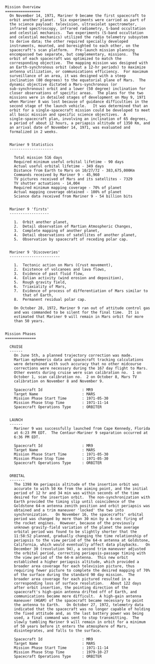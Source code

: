 
 
 
    Mission Overview
    ================
      On November 14, 1971, Mariner 9 became the first spacecraft to
      orbit another planet.  Six experiments were carried as part of
      the science payload: television, ultraviolet spectrometer,
      infrared spectroscopy, infrared radiometry, S-band occultation
      and celestial mechanics.  Two experiments (S-band occultation
      and celestial mechanics) utilized the radio telemetry subsystem
      to derive data; the other required specially developed
      instruments, mounted, and boresighted to each other, on the
      spacecraft's scan platform.   Pre-launch mission planning
      encompassed two separate, but complementary, missions.  The
      orbit of each spacecraft was optimized to match the
      corresponding objective.  The mapping mission was designed with
      an Earth-synchronous orbit (about a 12-hr periods) to maximize
      antenna utilization, or communications efficiency.  For maximum
      surveillance of an area, it was designed with a steep
      inclination (80 degrees) to the equatorial plane of Mars.  The
      dynamic objective dictated a Mars-synchronous (or
      sub-synchronous) orbit and a lower (50 degree) inclination for
      closer observations of specific areas.  The plans for the two
      missions were in detailed stages of development on May 9, 1971
      when Mariner 8 was lost because of guidance difficulties in the
      second stage of the launch vehicle.   It was determined that an
      orbit for a single-spacecraft mission could be developed to meet
      all basic mission and specific science objectives.  A
      single-spacecraft plan, involving an inclination of 65 degrees,
      a period of about 12 hours, a periapsis altitude of 1350 Km, and
      an arrival date of November 14, 1971, was evaluated and
      formalized in 2 weeks.
 
 
      Mariner 9 Statistics
      --------------------
 
        Total mission 516 days
        Required minimum useful orbital lifetime - 90 days
        Actual useful orbital lifetime - 349 days
        Distance from Earth to Mars on 10/27/72 - 383,675,000Km
        Commands received by Mariner 9 - 45,960
        TV pictures received of Mars and its satellites - 7329
        TV shutter actuations - 14,004
        Required minimum mapping coverage - 70% of planet
        Actual mapping coverage obtained - 100% of planet
        Science data received from Mariner 9 - 54 billion bits
 
 
      Mariner 9 'firsts'
      ------------------
 
        1.  Orbit another planet,
        2.  Detail observation of Martian Atmospheric Changes,
        3.  Complete mapping of another planet,
        4.  Detail observations of satellites of another planet,
        5.  Observation by spacecraft of receding polar cap.
 
 
      Mariner 9 'Discoveries'
      -----------------------
 
        1.  Tectonic action on Mars (Crust movement),
        2.  Existence of volcanoes and lava flows,
        3.  Evidence of past fluid flow,
        4.  Eolian activity (wind erosion and deposition),
        5.  Rough gravity field,
        6.  Triaxiality of Mars,
        7.  Evidence of process of differentiation of Mars similar to
            that of Earth,
        8.  Permanent residual polar cap.
 
        On October 28, 1972, Mariner 9 ran out of attitude control gas
        and was commanded to be silent for the final time.  It is
        estimated that Mariner 9 will remain in Mars orbit for more
        than 50 years.
 
 
    Mission Phases
    ==============
 
      CRUISE
      ------
        On June 5th, a planned trajectory correction was made.
        Martian ephemeris data and spacecraft tracking calculations
        were determined with such accuracy that no other midcourse
        corrections were necessary during the 167 day flight to Mars.
        Other events during cruise were scan calibration no.  1 on
        October 1, scan calibration no.  2 on October 8, Mars TV
        calibration on November 8 and November 9.
 
        Spacecraft Id                  : MR9
        Target Name                    : MARS
        Mission Phase Start Time       : 1971-05-30
        Mission Phase Stop Time        : 1971-11-14
        Spacecraft Operations Type     : ORBITER
 
 
      LAUNCH
      ------
        Mariner 9 was successfully launched from Cape Kennedy, Florida
        at 6:23 PM EDT.  The Centaur-Mariner 9 separation occurred at
        6:36 PM EDT.
 
        Spacecraft Id                  : MR9
        Target Name                    : MARS
        Mission Phase Start Time       : 1971-05-30
        Mission Phase Stop Time        : 1971-05-30
        Spacecraft Operations Type     : ORBITER
 
 
      ORBITAL
      -------
        The 1398 Km periapsis altitude of the insertion orbit was
        accurate to with 50 Km from the aiming point, and the initial
        period of 12 hr and 34 min was within seconds of the time
        desired for the insertion orbit.  The non-synchronization with
        Earth provided the timing slip until coincidence of the
        Goldstone 64-m antenna zenith position and orbit periapsis was
        obtained and a trim maneuver 'locked' the two into
        synchronization.   On November 16, the spacecrafts' orbital
        period was changed by more than 30 min by a 6-sec firing of
        the rocket engines.  However, because of the previously
        unknown gravity-field variation of the planet the average
        orbital period was found to be slightly shorter that the
        11:58:52 planned, gradually changing the time relationship of
        periapsis to the view period of the 64-m antenna at Goldstone,
        California, which would eventually affect data playbacks.   On
        December 30 (revolution 94), a second trim maneuver adjusted
        the orbital period, correcting periapsis-passage timing with
        the view period of the 64-m antenna.  This new orbit
        established a higher periapsis altitude, which provided a
        broader area coverage for each television picture, thus
        requiring fewer picture to complete the desired mapping of 70%
        of the surface during the standard 90 day mission.  The
        broader area coverage for each pictured resulted in a
        corresponding loss of surface resolution.   About 122 days
        after orbit insertion, the pointing direction of the
        spacecraft's high-gain antenna drifted off of Earth, and
        communications became more difficult.  A high-gain antenna
        maneuver (HGAM) of the spacecraft became necessary to point
        the antenna to Earth.   On October 27, 1972, telemetry data
        indicated that the spacecraft was no longer capable of holding
        the fixed attitude and, as the last battery power was being
        used, a final command was sent to stop transmitting.  The
        slowly tumbling Mariner 9 will remain in orbit for a minimum
        of 50 years before it enters the atmosphere of Mars,
        disintegrates, and falls to the surface.
 
        Spacecraft Id                  : MR9
        Target Name                    : MARS
        Mission Phase Start Time       : 1971-11-14
        Mission Phase Stop Time        : 1979-10-27
        Spacecraft Operations Type     : ORBITER
 
        